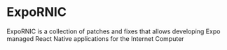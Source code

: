 # ExpoRNIC

ExpoRNIC is a collection of patches and fixes that allows developing Expo managed React Native applications for the Internet Computer